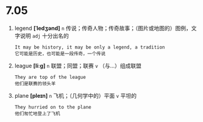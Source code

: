 # 7.05

1. legend **[ˈledʒənd]** `n` 传说；传奇人物；传奇故事；（图片或地图的）图例，文字说明 `adj` 十分出名的

   ```
   It may be history, it may be only a legend, a tradition
   它可能是历史，也可能是一段传奇，一个传说
   ```

2. league **[liːɡ]** `n` 联盟；同盟；联赛 `v` （与...）组成联盟

   ```
   They are top of the league
   他们是联赛的领头羊
   ```

3. plane **[pleɪn]** `n` 飞机；（几何学中的）平面 `v` 平坦的
   ```
   They hurried on to the plane
   他们匆忙地登上了飞机
   ```
